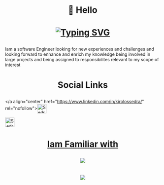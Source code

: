 # <p align="center">👋 Hello  </p>

# <p align="center">   [![Typing SVG](https://readme-typing-svg.demolab.com?font=Fira+Code&weight=700&pause=500&color=856969&center=true&width=435&lines=Iam+Kirolos+Sedra)](https://git.io/typing-svg)  </p>


Iam a software Engineer looking for new experiences and challenges and looking forward to enhance and enrich my knowledge being involved in large projects and being assigned to responsibilites relevant to my scope of interest

#  <p align="center">Social Links </p>

<p align="center"> 

</a align="center" href="https://www.linkedin.com/in/kirolossedra/" rel="nofollow"><img align="Center" alt="Sedra" width="30px" src="https://user-images.githubusercontent.com/76125650/140648921-7692f46e-76c4-47f6-8c1f-383841428bbe.png" style="max-width: 100%;"></a>


<a align="center" href="mailto:kirolossedra.cse@gmail.com">
  <img align="center" alt="Sedra" width="30px" src="https://user-images.githubusercontent.com/76125650/141382583-1354ab1c-10a7-4605-a255-412ee57d2ad7.png" style="max-width: 100%;">
  
</p>


 
  
  


#  <p align="center"> Iam Familiar with </p>
<p align="center">
  <a href="https://skillicons.dev">
    <img src="https://skillicons.dev/icons?i=github,flutter,cpp,c,java,qt,html,css,javascript,python,matlab,linux,unity" />
  </a>
</p>

# <p align="center">![](https://github-readme-stats.vercel.app/api?username=kirolossedra&show_icons=true&theme=transparent)  </p>






